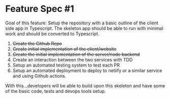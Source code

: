 # Feature Spec #1

Goal of this feature: Setup the repository with a basic outline of the client side app in Typescript. The skeleton app should be able to run with minimal work and should be converted to Typescript.

1. ~~Create the Github Repo~~
2. ~~Create initial implementation of the client/website~~
3. ~~Create the initial implementation of the server/node backend~~
4. Create an interaction between the two services with TDD
5. Setup an automated testing system to test each PR
6. Setup an automated deployment to deploy to netlify or a similar service and using Github actions.

With this...developers will be able to build upon this skeleton and have some of the basic code, tests and devops tools setup.
